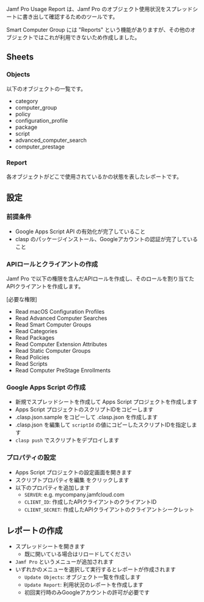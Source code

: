 Jamf Pro Usage Report は、Jamf Pro のオブジェクト使用状況をスプレッドシートに書き出して確認するためのツールです。

Smart Computer Group には "Reports" という機能がありますが、その他のオブジェクトではこれが利用できないため作成しました。

## Sheets

### Objects

以下のオブジェクトの一覧です。

- category
- computer_group
- policy
- configuration_profile
- package
- script
- advanced_computer_search
- computer_prestage

### Report

各オブジェクトがどこで使用されているかの状態を表したレポートです。

## 設定

### 前提条件

- Google Apps Script API の有効化が完了していること
- clasp のパッケージインストール、Googleアカウントの認証が完了していること

### APIロールとクライアントの作成

Jamf Pro で以下の権限を含んだAPIロールを作成し、そのロールを割り当てたAPIクライアントを作成します。

[必要な権限]

- Read macOS Configuration Profiles
- Read Advanced Computer Searches
- Read Smart Computer Groups
- Read Categories
- Read Packages
- Read Computer Extension Attributes
- Read Static Computer Groups
- Read Policies
- Read Scripts
- Read Computer PreStage Enrollments

### Google Apps Script の作成

- 新規でスプレッドシートを作成して Apps Script プロジェクトを作成します
- Apps Script プロジェクトのスクリプトIDをコピーします
- .clasp.json.sample をコピーして .clasp.json を作成します
- .clasp.json を編集して `scriptId` の値にコピーしたスクリプトIDを指定します
- `clasp push` でスクリプトをデプロイします

### プロパティの設定

- Apps Script プロジェクトの設定画面を開きます
- スクリプトプロパティを編集 をクリックします
- 以下のプロパティを追加します
  - `SERVER`: e.g. mycompany.jamfcloud.com
  - `CLIENT_ID`: 作成したAPIクライアントのクライアントID
  - `CLIENT_SECRET`: 作成したAPIクライアントのクライアントシークレット

## レポートの作成

- スプレッドシートを開きます
  - 既に開いている場合はリロードしてください
- `Jamf Pro` というメニューが追加されます
- いずれかのメニューを選択して実行するとレポートが作成されます
  - `Update Objects`: オブジェクト一覧を作成します
  - `Update Report`: 利用状況のレポートを作成します
  - 初回実行時のみGoogleアカウントの許可が必要です
